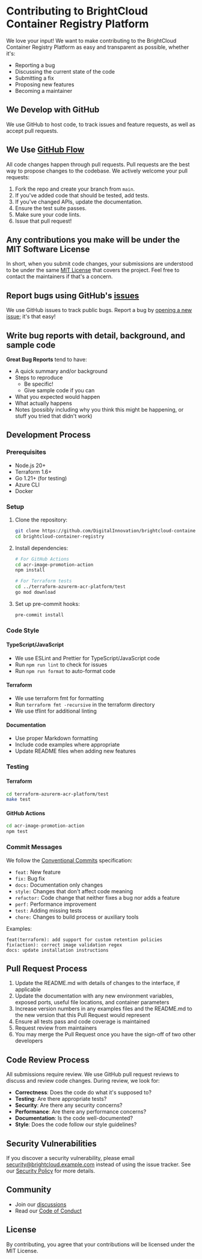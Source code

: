 # Contributing to BrightCloud Container Registry Platform

We love your input! We want to make contributing to the BrightCloud Container Registry Platform as easy and transparent as possible, whether it's:

- Reporting a bug
- Discussing the current state of the code
- Submitting a fix
- Proposing new features
- Becoming a maintainer

## We Develop with GitHub

We use GitHub to host code, to track issues and feature requests, as well as accept pull requests.

## We Use [GitHub Flow](https://guides.github.com/introduction/flow/index.html)

All code changes happen through pull requests. Pull requests are the best way to propose changes to the codebase. We actively welcome your pull requests:

1. Fork the repo and create your branch from `main`.
2. If you've added code that should be tested, add tests.
3. If you've changed APIs, update the documentation.
4. Ensure the test suite passes.
5. Make sure your code lints.
6. Issue that pull request!

## Any contributions you make will be under the MIT Software License

In short, when you submit code changes, your submissions are understood to be under the same [MIT License](LICENSE) that covers the project. Feel free to contact the maintainers if that's a concern.

## Report bugs using GitHub's [issues](https://github.com/DigitalInnovation/brightcloud-container-registry/issues)

We use GitHub issues to track public bugs. Report a bug by [opening a new issue](https://github.com/DigitalInnovation/brightcloud-container-registry/issues/new); it's that easy!

## Write bug reports with detail, background, and sample code

**Great Bug Reports** tend to have:

- A quick summary and/or background
- Steps to reproduce
  - Be specific!
  - Give sample code if you can
- What you expected would happen
- What actually happens
- Notes (possibly including why you think this might be happening, or stuff you tried that didn't work)

## Development Process

### Prerequisites

- Node.js 20+
- Terraform 1.6+
- Go 1.21+ (for testing)
- Azure CLI
- Docker

### Setup

1. Clone the repository:
   ```bash
   git clone https://github.com/DigitalInnovation/brightcloud-container-registry.git
   cd brightcloud-container-registry
   ```

2. Install dependencies:
   ```bash
   # For GitHub Actions
   cd acr-image-promotion-action
   npm install
   
   # For Terraform tests
   cd ../terraform-azurerm-acr-platform/test
   go mod download
   ```

3. Set up pre-commit hooks:
   ```bash
   pre-commit install
   ```

### Code Style

#### TypeScript/JavaScript

- We use ESLint and Prettier for TypeScript/JavaScript code
- Run `npm run lint` to check for issues
- Run `npm run format` to auto-format code

#### Terraform

- We use terraform fmt for formatting
- Run `terraform fmt -recursive` in the terraform directory
- We use tflint for additional linting

#### Documentation

- Use proper Markdown formatting
- Include code examples where appropriate
- Update README files when adding new features

### Testing

#### Terraform

```bash
cd terraform-azurerm-acr-platform/test
make test
```

#### GitHub Actions

```bash
cd acr-image-promotion-action
npm test
```

### Commit Messages

We follow the [Conventional Commits](https://www.conventionalcommits.org/) specification:

- `feat:` New feature
- `fix:` Bug fix
- `docs:` Documentation only changes
- `style:` Changes that don't affect code meaning
- `refactor:` Code change that neither fixes a bug nor adds a feature
- `perf:` Performance improvement
- `test:` Adding missing tests
- `chore:` Changes to build process or auxiliary tools

Examples:
```
feat(terraform): add support for custom retention policies
fix(action): correct image validation regex
docs: update installation instructions
```

## Pull Request Process

1. Update the README.md with details of changes to the interface, if applicable
2. Update the documentation with any new environment variables, exposed ports, useful file locations, and container parameters
3. Increase version numbers in any examples files and the README.md to the new version that this Pull Request would represent
4. Ensure all tests pass and code coverage is maintained
5. Request review from maintainers
6. You may merge the Pull Request once you have the sign-off of two other developers

## Code Review Process

All submissions require review. We use GitHub pull request reviews to discuss and review code changes. During review, we look for:

- **Correctness**: Does the code do what it's supposed to?
- **Testing**: Are there appropriate tests?
- **Security**: Are there any security concerns?
- **Performance**: Are there any performance concerns?
- **Documentation**: Is the code well-documented?
- **Style**: Does the code follow our style guidelines?

## Security Vulnerabilities

If you discover a security vulnerability, please email security@brightcloud.example.com instead of using the issue tracker. See our [Security Policy](SECURITY.md) for more details.

## Community

- Join our [discussions](https://github.com/DigitalInnovation/brightcloud-container-registry/discussions)
- Read our [Code of Conduct](CODE_OF_CONDUCT.md)

## License

By contributing, you agree that your contributions will be licensed under the MIT License.